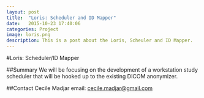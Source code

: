 ```yaml
---
layout: post
title:  "Loris: Scheduler and ID Mapper"
date:   2015-10-23 17:40:06
categories: Project
image: loris.png
description: This is a post about the Loris, Scheuler and ID Mapper.
---
```

#Loris: Scheduler/ID Mapper

##Summary
We will be focusing on the development of a workstation study scheduler that will be hooked up to the existing DICOM anonymizer.

##Contact
Cecile Madjar
email: cecile.madjar@gmail.com
